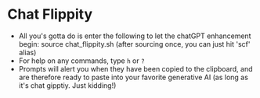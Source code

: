 # Chat Flippity
* All you's gotta do is enter the following to let the chatGPT enhancement begin: source chat_flippity.sh (after sourcing once, you can just hit 'scf' alias)
* For help on any commands, type `h` or `?`
* Prompts will alert you when they have been copied to the clipboard, and are therefore ready to paste into your favorite generative AI (as long as it's chat gipptiy. Just kidding!)
